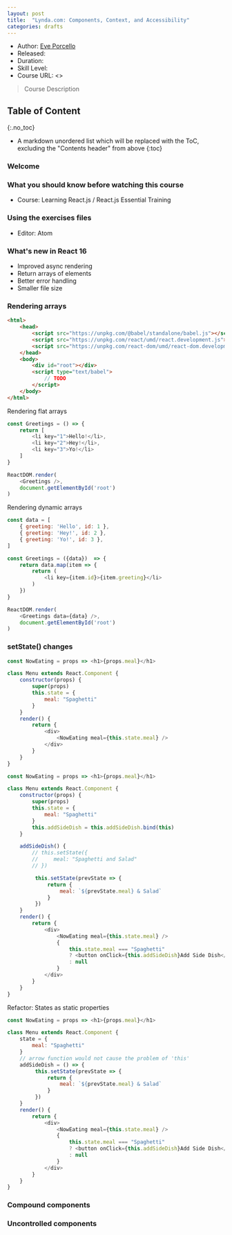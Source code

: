 ```yaml
---
layout: post
title:  "Lynda.com: Components, Context, and Accessibility"
categories: drafts
---
```


* Author:  [Eve Porcello]()
* Released: 
* Duration: 
* Skill Level: 
* Course URL: <>

> Course Description


## Table of Content
{:.no_toc}

* A markdown unordered list which will be replaced with the ToC, excluding the "Contents header" from above
{:toc}


### Welcome

### What you should know before watching this course

* Course: Learning React.js / React.js Essential Training

### Using the exercises files

* Editor: Atom

### What's new in React 16

* Improved async rendering
* Return arrays of elements
* Better error handling
* Smaller file size 

### Rendering arrays

```html
<html>
    <head>
        <script src="https://unpkg.com/@babel/standalone/babel.js"></script>
        <script src="https://unpkg.com/react/umd/react.development.js"></script>
        <script src="https://unpkg.com/react-dom/umd/react-dom.developmemt.js"></script>
    </head>
    <body>
        <div id="root"></div>
        <script type="text/babel">
            // TODO
        </script>
    </body>
</html>
```

Rendering flat arrays

```js
const Greetings = () => {
    return [
        <li key="1">Hello!</li>,
        <li key="2">Hey!</li>,
        <li key="3">Yo!</li>
    ]
}

ReactDOM.render(
    <Greetings />,
    document.getElementById('root')
)

```

Rendering dynamic arrays

```js
const data = [
    { greeting: 'Hello', id: 1 },
    { greeting: 'Hey!', id: 2 },
    { greeting: 'Yo!', id: 3 },
]

const Greetings = ({data})  => {
    return data.map(item => {
        return (
            <li key={item.id}>{item.greeting}</li>
        )
    })
}

ReactDOM.render(
    <Greetings data={data} />,
    document.getElementById('root')
)
```


### setState() changes

```js
const NowEating = props => <h1>{props.meal}</h1>

class Menu extends React.Component {
    constructor(props) {
        super(props)
        this.state = {
            meal: "Spaghetti"
        }
    }
    render() {
        return {
            <div>
                <NowEating meal={this.state.meal} />
            </div>
        }
    }
}
```


```js
const NowEating = props => <h1>{props.meal}</h1>

class Menu extends React.Component {
    constructor(props) {
        super(props)
        this.state = {
            meal: "Spaghetti"
        }
        this.addSideDish = this.addSideDish.bind(this)
    }

    addSideDish() {
        // this.setState({
        //     meal: "Spaghetti and Salad"
        // })

         this.setState(prevState => {
             return { 
                 meal: `${prevState.meal} & Salad`
             }
         })
    }
    render() {
        return {
            <div>
                <NowEating meal={this.state.meal} />
                {
                    this.state.meal === "Spaghetti"
                    ? <button onClick={this.addSideDish}Add Side Dish</button>
                    : null
                }
            </div>
        }
    }
}
```

Refactor: States as static properties

```js
const NowEating = props => <h1>{props.meal}</h1>

class Menu extends React.Component {
    state = {
        meal: "Spaghetti"
    }
    // arrow function would not cause the problem of 'this'
    addSideDish = () => {
         this.setState(prevState => {
             return { 
                 meal: `${prevState.meal} & Salad`
             }
         })
    }
    render() {
        return {
            <div>
                <NowEating meal={this.state.meal} />
                {
                    this.state.meal === "Spaghetti"
                    ? <button onClick={this.addSideDish}Add Side Dish</button>
                    : null
                }
            </div>
        }
    }
}
```

### Compound components

### Uncontrolled components

